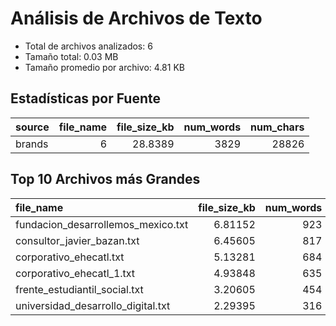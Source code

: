 # Análisis de Archivos de Texto
- Total de archivos analizados: 6
- Tamaño total: 0.03 MB
- Tamaño promedio por archivo: 4.81 KB

## Estadísticas por Fuente
| source   |   file_name |   file_size_kb |   num_words |   num_chars |
|:---------|------------:|---------------:|------------:|------------:|
| brands   |           6 |        28.8389 |        3829 |       28826 |

## Top 10 Archivos más Grandes
| file_name                          |   file_size_kb |   num_words | source   |
|:-----------------------------------|---------------:|------------:|:---------|
| fundacion_desarrollemos_mexico.txt |        6.81152 |         923 | brands   |
| consultor_javier_bazan.txt         |        6.45605 |         817 | brands   |
| corporativo_ehecatl.txt            |        5.13281 |         684 | brands   |
| corporativo_ehecatl_1.txt          |        4.93848 |         635 | brands   |
| frente_estudiantil_social.txt      |        3.20605 |         454 | brands   |
| universidad_desarrollo_digital.txt |        2.29395 |         316 | brands   |